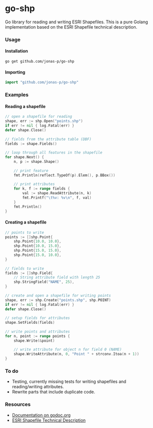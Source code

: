 go-shp
======

Go library for reading and writing ESRI Shapefiles. This is a pure Golang implementation based on the ESRI Shapefile technical description.

### Usage
#### Installation

    go get github.com/jonas-p/go-shp
    
#### Importing

```go
import "github.com/jonas-p/go-shp"
```

### Examples
#### Reading a shapefile

```go
// open a shapefile for reading
shape, err := shp.Open("points.shp")
if err != nil { log.Fatal(err) } 
defer shape.Close()
	
// fields from the attribute table (DBF)
fields := shape.Fields()
	
// loop through all features in the shapefile
for shape.Next() {
	n, p := shape.Shape()
	
	// print feature
	fmt.Println(reflect.TypeOf(p).Elem(), p.BBox())
	
	// print attributes
	for k, f := range fields {
		val := shape.ReadAttribute(n, k)
		fmt.Printf("\t%v: %v\n", f, val)
	}
	fmt.Println()
}
```

#### Creating a shapefile

```go
// points to write
points := []shp.Point{
	shp.Point{10.0, 10.0},
	shp.Point{10.0, 15.0},
	shp.Point{15.0, 15.0},
	shp.Point{15.0, 10.0},
}
	
// fields to write
fields := []shp.Field{
	// String attribute field with length 25
	shp.StringField("NAME", 25),
}
	
// create and open a shapefile for writing points
shape, err := shp.Create("points.shp", shp.POINT)
if err != nil { log.Fatal(err) }
defer shape.Close()
	
// setup fields for attributes
shape.SetFields(fields)
	
// write points and attributes
for n, point := range points {
	shape.Write(&point)
	
	// write attribute for object n for field 0 (NAME)
	shape.WriteAttribute(n, 0, "Point " + strconv.Itoa(n + 1))
}
```

### To do
- Testing, currently missing tests for writing shapefiles and reading/writing attributes.
- Rewrite parts that include duplicate code.

### Resources

- [Documentation on godoc.org](http://godoc.org/github.com/jonas-p/go-shp)
- [ESRI Shapefile Technical Description](http://www.esri.com/library/whitepapers/pdfs/shapefile.pdf)
